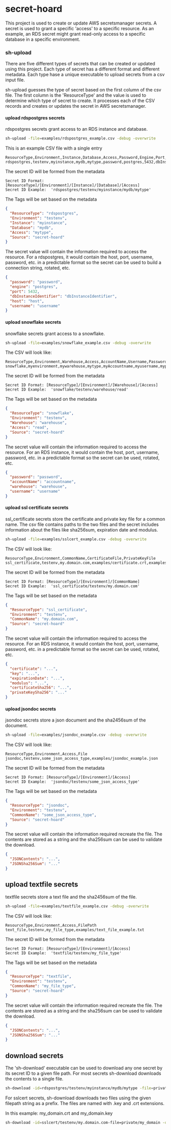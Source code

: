 # secret-hoard


This project is used to create or update AWS secretsmanager secrets. A secret is used to grant a specific 'access' to a specific resource. As an example, an RDS secret might grant read-only access to a specific database in a specific environment.

### sh-upload

There are five different types of secrets that can be created or updated using this project. Each type of secret has a different format and different metadata. Each type hase a unique executable to upload secrets from a csv input file. 

sh-upload guesses the type of secret based on the first column of the csv file. The first column is the 'ResourceType' and the value is used to determine which type of secret to create. It processes each of the CSV records and creates or updates the secret in AWS secretsmanager.

#### upload rdspostgres secrets
rdspostgres secrets grant access to an RDS instance and database.

```bash
sh-upload -file=examples/rdspostgres_example.csv -debug -overwrite
```

This is an example CSV file with a single entry
```csv
ResourceType,Environment,Instance,Database,Access,Password,Engine,Port,DbInstanceIdentifier,Host,Username
rdspostgres,testenv,myinstance,mydb,mytype,password,postgres,5432,dbInstanceIdentifier,host,username
```

The secret ID will be formed from the metadata
```text
Secret ID Format: [ResourceType]/[Environment]/[Instance]/[Database]/[Access]
Secret ID Example:  'rdspostgres/testenv/myinstance/mydb/mytype'
```

The Tags will be set based on the metadata
```json
{
  "ResourceType": "rdspostgres",
  "Environment": "testenv",
  "Instance": "myinstance",
  "Database": "mydb",
  "Access": "mytype",
  "Source": "secret-hoard"
}
```

The secret value will contain the information required to access the resource. For a rdspostgres, it would contain the host, port, username, password, etc.  in a predictable format so the secret can be used to build a connection string, rotated, etc.

```json
{
  "password": "password",
  "engine": "postgres",
  "port": 5432,
  "dbInstanceIdentifier": "dbInstanceIdentifier",
  "host": "host",
  "username": "username"
}
```

#### upload snowflake secrets
snowflake secrets grant access to a snowflake.

```bash
sh-upload -file=examples/snowflake_example.csv -debug -overwrite
```

The CSV will look like:
```csv
ResourceType,Environment,Warehouse,Access,AccountName,Username,Password
snowflake,myenvironment,mywarehouse,mytype,myAccountname,myusername,mypassword
```


The secret ID will be formed from the metadata
```text
Secret ID Format: [ResourceType]/[Environment]/[Warehouse]/[Access]
Secret ID Example:  'snowflake/testenv/warehouse/read'
```

The Tags will be set based on the metadata
```json
{
  "ResourceType": "snowflake",
  "Environment": "testenv",
  "Warehouse": "warehouse",
  "Access": "read",
  "Source": "secret-hoard"
}
```

The secret value will contain the information required to access the resource. For an RDS instance, it would contain the
host, port, username, password, etc.  in a predictable format so the secret can be used, rotated, etc.

```json
{
  "password": "password",
  "accountName": "accountname",
  "warehouse": "warehouse",
  "username": "username"
}
```


#### upload ssl certificate secrets

ssl_certificate secrets store the certificate and private key file for a common name. The csv file contains paths to the two files and the secret includes information about the files like sha256sum, expiration date and modulus.

```bash
sh-upload -file=examples/sslcert_example.csv -debug -overwrite
```

The CSV will look like:

```csv
ResourceType,Environment,CommonName,CertificateFile,PrivateKeyFile
ssl_certificate,testenv,my.domain.com,examples/certificate.crt,examples/private_key.key
```


The secret ID will be formed from the metadata
```text
Secret ID Format: [ResourceType]/[Environment]/[CommonName]
Secret ID Example:  'ssl_certificate/testenv/my.domain.com'
```

The Tags will be set based on the metadata
```json
{
  "ResourceType": "ssl_certificate",
  "Environment": "testenv",
  "CommonName": "my.domain.com",
  "Source": "secret-hoard"
}
```

The secret value will contain the information required to access the resource. For an RDS instance, it would contain the
host, port, username, password, etc.  in a predictable format so the secret can be used, rotated, etc.

```json
{
  "certificate": "...",
  "key": "...",
  "expirationDate": "...",
  "modulus": "...",
  "certificateSha256": "...",
  "privateKeySha256": "..."
}
```





#### upload jsondoc secrets
jsondoc secrets store a json document and the sha2456sum of the document.

```bash
sh-upload -file=examples/jsondoc_example.csv -debug -overwrite
```

The CSV will look like:
```csv
ResourceType,Environment,Access,File
jsondoc,testenv,some_json_access_type,examples/jsondoc_example.json
```

The secret ID will be formed from the metadata
```text
Secret ID Format: [ResourceType]/[Environment]/[Access]
Secret ID Example:  'jsondoc/testenv/some_json_access_type'
```

The Tags will be set based on the metadata
```json
{
  "ResourceType": "jsondoc",
  "Environment": "testenv",
  "CommonName": "some_json_access_type",
  "Source": "secret-hoard"
}
```

The secret value will contain the information required recreate the file. The contents are stored as a string and the sha256sum can be used to validate the download.

```json
{
  "JSONContents": "...",
  "JSONSha256Sum": "..."
}
```



## upload textfile secrets
textfile secrets store a text file and the sha2456sum of the file.

```bash
sh-upload -file=examples/textfile_example.csv -debug -overwrite
```

The CSV will look like:
```csv
ResourceType,Environment,Access,FilePath
text_file,testenv,my_file_type,examples/text_file_example.txt
```


The secret ID will be formed from the metadata
```text
Secret ID Format: [ResourceType]/[Environment]/[Access]
Secret ID Example:  'textfile/testenv/my_file_type'
```

The Tags will be set based on the metadata
```json
{
  "ResourceType": "textfile",
  "Environment": "testenv",
  "CommonName": "my_file_type",
  "Source": "secret-hoard"
}
```

The secret value will contain the information required recreate the file. The contents are stored as a string and the sha256sum can be used to validate the download.


```json
{
  "JSONContents": "...",
  "JSONSha256Sum": "..."
}
```


## download secrets
The 'sh-download' executable can be used to download any one secret by its secret ID to a given file path. For most secrets sh-download downloads the contents to a single file.
```bash
sh-download -id=rdspostgres/testenv/myinstance/mydb/mytype -file=private/rdspostgres_testenv_myinstance_mydb_mytype.json -debug
```

For sslcert secrets, sh-download downloads two files using the given filepath string as a prefix. The files are named with .key and .crt extensions. 

In this example: my_domain.crt and my_domain.key
```bash
sh-download -id=sslcert/testenv/my.domain.com-file=private/my_domain -debug
```

